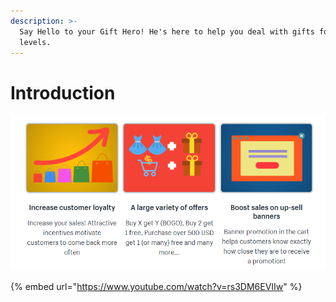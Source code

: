 ```yaml
---
description: >-
  Say Hello to your Gift Hero! He's here to help you deal with gifts for any
  levels.
---
```


# Introduction

![](../.gitbook/assets/image%20%285%29.png)

{% embed url="https://www.youtube.com/watch?v=rs3DM6EVIIw" %}



